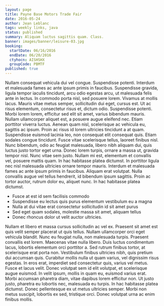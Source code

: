 ```yaml
---
layout: page
title: Payne Base Motors Trade Fair
date: 2016-05-24
author: Jean Leblanc
tags: weekly links, java
status: published
summary: Aliquam luctus sagittis quam. Class.
banner: images/banner/leisure-03.jpg
booking:
  startDate: 06/16/2016
  endDate: 06/20/2016
  ctyhocn: AISHSHX
  groupCode: PBMTF
published: true
---
```

Nullam consequat vehicula dui vel congue. Suspendisse potenti. Interdum et malesuada fames ac ante ipsum primis in faucibus. Suspendisse gravida, ligula tempor iaculis tincidunt, arcu odio egestas arcu, ut malesuada felis ante in lectus. In commodo porta nisl, sed posuere lorem. Vivamus at mollis lacus. Mauris vitae metus semper, sollicitudin dui eget, cursus est. Ut ac risus elementum, consectetur risus et, dictum odio. Suspendisse potenti. Morbi lorem lorem, efficitur sed elit sit amet, varius bibendum mauris. Nullam ullamcorper aliquet est, a posuere augue eleifend nec. Etiam porttitor viverra luctus. Aenean quam nisl, scelerisque ac vehicula eu, sagittis ac ipsum. Proin ac risus id lorem ultricies tincidunt a at quam.
Suspendisse euismod lacinia leo, non consequat elit consequat quis. Etiam sodales congue tincidunt. Fusce vitae scelerisque tellus, laoreet finibus nisl. Nunc bibendum, odio ac feugiat malesuada, libero nibh aliquam dui, quis luctus justo tortor eget urna. Donec lorem turpis, ornare a massa ut, gravida tempor nisl. Nunc vitae sem justo. Nullam mi est, elementum et convallis vel, posuere mattis quam. In hac habitasse platea dictumst. In porttitor ligula nec nisl malesuada ultricies ornare tempor mauris. Interdum et malesuada fames ac ante ipsum primis in faucibus. Aliquam erat volutpat. Nulla convallis augue vel tellus hendrerit, id bibendum ipsum sagittis. Proin ac tortor auctor, rutrum dolor eu, aliquet nunc. In hac habitasse platea dictumst.

* Fusce at est id sem facilisis commodo
* Suspendisse eu lectus quis purus elementum vestibulum eu a magna
* Nulla at dui vitae erat consectetur sollicitudin id sit amet purus
* Sed eget quam sodales, molestie massa sit amet, aliquam tellus
* Donec rhoncus dolor ut velit auctor ultricies.

Nullam et libero et massa cursus sollicitudin ac vel ex. Praesent sit amet est quis velit semper placerat ut quis tellus. Nullam ullamcorper orci eget vehicula blandit. Nunc eu feugiat nulla, non malesuada turpis. Praesent convallis est lorem. Maecenas vitae nulla libero. Duis luctus condimentum lacus, lobortis elementum orci porttitor a. Sed rutrum finibus tortor, at scelerisque erat porta non.
Vestibulum finibus ultricies nibh, quis pretium dui accumsan quis. Curabitur mollis nulla ut quam varius, vel dignissim risus egestas. In eros erat, imperdiet sed consectetur quis, varius vel metus. Fusce et lacus velit. Donec volutpat sem id elit volutpat, et scelerisque augue euismod. In velit ipsum, mollis in quam eu, euismod varius erat. Morbi accumsan pharetra diam, vitae dapibus lorem efficitur non. Ut justo justo, pharetra eu lobortis nec, malesuada eu turpis. In hac habitasse platea dictumst. Donec pellentesque ex ut metus ultricies semper. Morbi non metus suscipit, lobortis ex sed, tristique orci. Donec volutpat urna ac enim finibus mollis.
